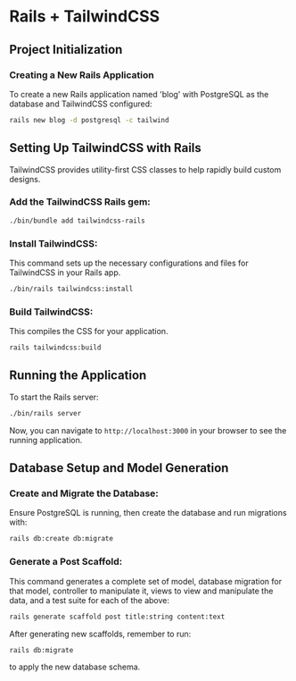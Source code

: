 # Rails + TailwindCSS

## Project Initialization

### Creating a New Rails Application

To create a new Rails application named 'blog' with PostgreSQL as the database and TailwindCSS configured:
```bash
rails new blog -d postgresql -c tailwind
```

## Setting Up TailwindCSS with Rails

TailwindCSS provides utility-first CSS classes to help rapidly build custom designs.

### Add the TailwindCSS Rails gem:

```bash
./bin/bundle add tailwindcss-rails
```

### Install TailwindCSS:

This command sets up the necessary configurations and files for TailwindCSS in your Rails app.
```bash
./bin/rails tailwindcss:install
```

### Build TailwindCSS:

This compiles the CSS for your application.
```bash
rails tailwindcss:build
```

## Running the Application

To start the Rails server:
```bash
./bin/rails server
```

Now, you can navigate to `http://localhost:3000` in your browser to see the running application.

## Database Setup and Model Generation

### Create and Migrate the Database:

Ensure PostgreSQL is running, then create the database and run migrations with:
```bash
rails db:create db:migrate
```

### Generate a Post Scaffold:

This command generates a complete set of model, database migration for that model, controller to manipulate it, views to view and manipulate the data, and a test suite for each of the above:
```bash
rails generate scaffold post title:string content:text
```

After generating new scaffolds, remember to run:
```bash
rails db:migrate
```
to apply the new database schema.